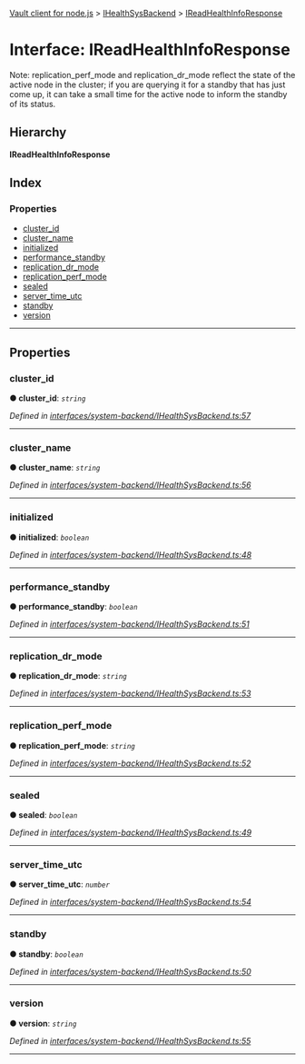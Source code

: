 [Vault client for node.js](../README.md) > [IHealthSysBackend](../modules/ihealthsysbackend.md) > [IReadHealthInfoResponse](../interfaces/ihealthsysbackend.ireadhealthinforesponse.md)

# Interface: IReadHealthInfoResponse

Note: replication\_perf\_mode and replication\_dr\_mode reflect the state of the active node in the cluster; if you are querying it for a standby that has just come up, it can take a small time for the active node to inform the standby of its status.

## Hierarchy

**IReadHealthInfoResponse**

## Index

### Properties

* [cluster_id](ihealthsysbackend.ireadhealthinforesponse.md#cluster_id)
* [cluster_name](ihealthsysbackend.ireadhealthinforesponse.md#cluster_name)
* [initialized](ihealthsysbackend.ireadhealthinforesponse.md#initialized)
* [performance_standby](ihealthsysbackend.ireadhealthinforesponse.md#performance_standby)
* [replication_dr_mode](ihealthsysbackend.ireadhealthinforesponse.md#replication_dr_mode)
* [replication_perf_mode](ihealthsysbackend.ireadhealthinforesponse.md#replication_perf_mode)
* [sealed](ihealthsysbackend.ireadhealthinforesponse.md#sealed)
* [server_time_utc](ihealthsysbackend.ireadhealthinforesponse.md#server_time_utc)
* [standby](ihealthsysbackend.ireadhealthinforesponse.md#standby)
* [version](ihealthsysbackend.ireadhealthinforesponse.md#version)

---

## Properties

<a id="cluster_id"></a>

###  cluster_id

**● cluster_id**: *`string`*

*Defined in [interfaces/system-backend/IHealthSysBackend.ts:57](https://github.com/theogravity/vault-tacular/blob/2099cfa/src/interfaces/system-backend/IHealthSysBackend.ts#L57)*

___
<a id="cluster_name"></a>

###  cluster_name

**● cluster_name**: *`string`*

*Defined in [interfaces/system-backend/IHealthSysBackend.ts:56](https://github.com/theogravity/vault-tacular/blob/2099cfa/src/interfaces/system-backend/IHealthSysBackend.ts#L56)*

___
<a id="initialized"></a>

###  initialized

**● initialized**: *`boolean`*

*Defined in [interfaces/system-backend/IHealthSysBackend.ts:48](https://github.com/theogravity/vault-tacular/blob/2099cfa/src/interfaces/system-backend/IHealthSysBackend.ts#L48)*

___
<a id="performance_standby"></a>

###  performance_standby

**● performance_standby**: *`boolean`*

*Defined in [interfaces/system-backend/IHealthSysBackend.ts:51](https://github.com/theogravity/vault-tacular/blob/2099cfa/src/interfaces/system-backend/IHealthSysBackend.ts#L51)*

___
<a id="replication_dr_mode"></a>

###  replication_dr_mode

**● replication_dr_mode**: *`string`*

*Defined in [interfaces/system-backend/IHealthSysBackend.ts:53](https://github.com/theogravity/vault-tacular/blob/2099cfa/src/interfaces/system-backend/IHealthSysBackend.ts#L53)*

___
<a id="replication_perf_mode"></a>

###  replication_perf_mode

**● replication_perf_mode**: *`string`*

*Defined in [interfaces/system-backend/IHealthSysBackend.ts:52](https://github.com/theogravity/vault-tacular/blob/2099cfa/src/interfaces/system-backend/IHealthSysBackend.ts#L52)*

___
<a id="sealed"></a>

###  sealed

**● sealed**: *`boolean`*

*Defined in [interfaces/system-backend/IHealthSysBackend.ts:49](https://github.com/theogravity/vault-tacular/blob/2099cfa/src/interfaces/system-backend/IHealthSysBackend.ts#L49)*

___
<a id="server_time_utc"></a>

###  server_time_utc

**● server_time_utc**: *`number`*

*Defined in [interfaces/system-backend/IHealthSysBackend.ts:54](https://github.com/theogravity/vault-tacular/blob/2099cfa/src/interfaces/system-backend/IHealthSysBackend.ts#L54)*

___
<a id="standby"></a>

###  standby

**● standby**: *`boolean`*

*Defined in [interfaces/system-backend/IHealthSysBackend.ts:50](https://github.com/theogravity/vault-tacular/blob/2099cfa/src/interfaces/system-backend/IHealthSysBackend.ts#L50)*

___
<a id="version"></a>

###  version

**● version**: *`string`*

*Defined in [interfaces/system-backend/IHealthSysBackend.ts:55](https://github.com/theogravity/vault-tacular/blob/2099cfa/src/interfaces/system-backend/IHealthSysBackend.ts#L55)*

___

